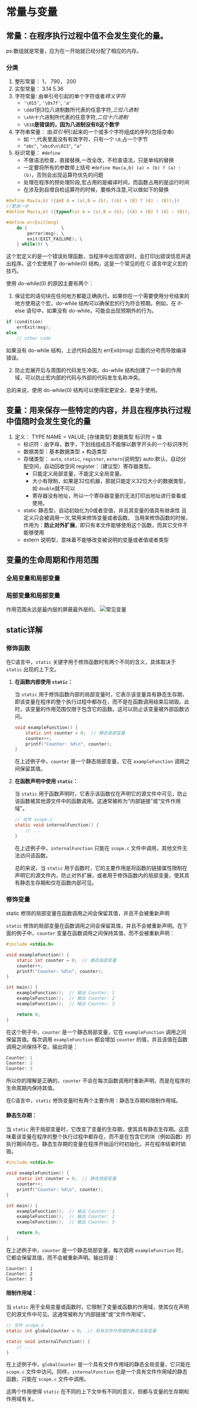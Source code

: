 # 常量与变量

## 常量：在程序执行过程中值不会发生变化的量。

ps:数组就是常量，应为在一开始就已经分配了相应的内存。

### 分类

1. 整形常量： 1， 790， 200
2. 实型常量： 3.14 5.36
3. 字符常量: 由单引号引起的单个字符或者*转义字符*
   * `'\015'`, `'\0x7f'`, `'a'`
   * `\ddd`1到3位八进制数所代表的任意字符,*三位八进制*
   * `\xhh`十六进制所代表的任意字符,*二位十六进制*
   * `\018`**是错误的，因为八进制没有8这个数字**
4. 字符串常量： 由*双引号*引起来的一个或多个字符组成的序列(包括空串)
   * 如 `""`,代表里面没有有效字符，只有一个 `\0`,占一个字节
   * `"abc"`, `"abcd\n\023"`, `"a"`
5. 标识常量： `#define`
   * 不做语法检查，直接替换,一改全改，不检查语法，只是单纯的替换
   * 一定要将所有的参数带上括号 `#define Max(a,b) (a) > (b) ? (a) : (b)`，否则会出现运算符优先的问题
   * 处理在程序的预处理阶段,宏占用的是编译时间，而函数占用的是运行时间
   * 在涉及到自增自检运算符的时候，要格外注意,可以做如下的替换

```c
#define Max(a,b) ({int A = (a),B = (b); ((A) > (B) ? (A) : (B));})
//更进一步
#define Max(a,b) ({typeof(a) A = (a),B = (b); ((A) > (B) ? (A) : (B));})
```

```c
#define errExit(msg) 
    do {             \
        perror(msg); \
        exit(EXIT_FAILURE); \
    } while(0) \
```

这个宏定义的是一个错误处理函数，当程序中出现错误时，会打印出错误信息并退出程序。这个宏使用了 do-while(0) 结构，这是一个常见的在 C 语言中定义宏的技巧。

使用 do-while(0) 的原因主要有两个：

1. 保证宏的语句块在任何地方都能正确执行。如果你在一个需要使用分号结束的地方使用这个宏，do-while 结构可以确保宏的行为符合预期。例如，在 if-else 语句中，如果没有 do-while，可能会出现预期外的行为。

```c
if (condition)
    errExit(msg);
else
    // other code
```

如果没有 do-while 结构，上述代码会因为 errExit(msg) 后面的分号而导致编译错误。

2. 防止宏展开后与周围的代码发生冲突。do-while 结构创建了一个新的作用域，可以防止宏内部的代码与外部的代码发生名称冲突。

总的来说，使用 do-while(0) 结构可以使得宏更安全，更易于使用。

## 变量：用来保存一些特定的内容，并且在程序执行过程中值随时会发生变化的量

1. 定义： TYPE NAME = VALUE; [存储类型] 数据类型 标识符 = 值
   * 标识符：由字母，数字，下划线组成且不能够以数字开头的一个标识序列
   * 数据类型：基本数据类型 + 构造类型
   * 存储类型： `auto`, `static`, `register`, `extern`(说明型)
     auto:默认，自动分配空间，自动回收空间
     register：（建议型）寄存器类型。
     + 只能定义局部变量，不能定义全局变量。
     + 大小有限制，如果是32位机器，那就只能定义32位大小的数据类型，如 `double`就不可以
     + 寄存器没有地址，所以一个寄存器变量的无法打印出地址进行查看或使用。
   * static 静态型，自动初始化为0或者空值，并且其变量的值具有继承性
     且定义只会被调用一次,常用来修饰变量或者函数。
     当用来修饰函数的时候，作用为：**防止对外扩展**，即只有本文件能够使用这个函数，而其它文件不能够使用
   * extern 说明型，意味着不能够改变被说明的变量或者值或者类型

## 变量的生命周期和作用范围

### 全局变量和局部变量

### 局部变量和局部变量

作用范围永远是最内层的屏蔽最外层的。
![常见变量](image/p1.png)


## static详解

### 修饰函数

在C语言中，`static` 关键字用于修饰函数时有两个不同的含义，具体取决于 `static` 出现的上下文。

1. **在函数内部使用 `static`：**

   当 `static` 用于修饰函数内部的局部变量时，它表示该变量具有静态生存期，即该变量在程序的整个执行过程中都存在，而不是在函数调用结束后销毁。此时，该变量的作用范围仅限于包含它的函数。这可以防止该变量被外部函数访问。

   ```c
   void exampleFunction() {
       static int counter = 0;  // 静态局部变量
       counter++;
       printf("Counter: %d\n", counter);
   }
   ```

   在上述例子中，`counter` 是一个静态局部变量，它在 `exampleFunction` 调用之间保留其值。
2. **在函数声明中使用 `static`：**

   当 `static` 用于函数声明时，它表示该函数仅在声明它的源文件中可见，防止该函数被其他源文件中的函数调用。这通常被称为“内部链接”或“文件作用域”。

   ```c
   // 文件 scope.c
   static void internalFunction() {
       // ...
   }
   ```

   在上述例子中，`internalFunction` 只能在 `scope.c` 文件中调用，其他文件无法访问该函数。

   总的来说，当 `static` 用于函数时，它的主要作用是将函数的链接属性限制在声明它的源文件内，防止对外扩展，或者用于修饰函数内的局部变量，使其具有静态生存期和仅在函数内部可见。

### 修饰变量

static 修饰的局部变量在函数调用之间会保留其值，并且不会被重新声明

`static` 修饰的局部变量在函数调用之间会保留其值，并且不会被重新声明。在下面的例子中，`counter` 变量在函数调用之间保持其值，而不会被重新声明：

```c
#include <stdio.h>

void exampleFunction() {
    static int counter = 0;  // 静态局部变量
    counter++;
    printf("Counter: %d\n", counter);
}

int main() {
    exampleFunction();  // 输出 Counter: 1
    exampleFunction();  // 输出 Counter: 2
    exampleFunction();  // 输出 Counter: 3

    return 0;
}
```

在这个例子中，`counter` 是一个静态局部变量，它在 `exampleFunction` 调用之间保留其值。每次调用 `exampleFunction` 都会增加 `counter` 的值，并且该值在函数调用之间保持不变。输出将是：

```c
Counter: 1
Counter: 2
Counter: 3
```

所以你的理解是正确的，`counter` 不会在每次函数调用时重新声明，而是在程序的生命周期内保持其值。

在C语言中，`static` 修饰变量时有两个主要作用：静态生存期和限制作用域。

#### 静态生存期：

当 `static` 用于局部变量时，它改变了变量的生存期，使其具有静态生存期。这意味着该变量在程序的整个执行过程中都存在，而不是在包含它的块（例如函数）的执行期间存在。静态生存期的变量在程序开始运行时初始化，并在程序结束时销毁。

```c
#include <stdio.h>

void exampleFunction() {
    static int counter = 0;  // 静态局部变量
    counter++;
    printf("Counter: %d\n", counter);
}

int main() {
    exampleFunction();  // 输出 Counter: 1
    exampleFunction();  // 输出 Counter: 2
    exampleFunction();  // 输出 Counter: 3

    return 0;
}
```

在上述例子中，`counter` 是一个静态局部变量，每次调用 `exampleFunction` 时，它都会保留其值，而不会被重新声明。输出将是：

```
Counter: 1
Counter: 2
Counter: 3
```

#### 限制作用域：

当 `static` 用于全局变量或函数时，它限制了变量或函数的作用域，使其仅在声明它的源文件中可见。这通常被称为“内部链接”或“文件作用域”。

```c
// 文件 scope.c
static int globalCounter = 0;  // 具有文件作用域的静态全局变量

static void internalFunction() {
    // ...
}
```

在上述例子中，`globalCounter` 是一个具有文件作用域的静态全局变量，它只能在 `scope.c` 文件中访问。同样，`internalFunction` 也是一个具有文件作用域的静态函数，只能在 `scope.c` 文件中调用。

这两个作用使得 `static` 在不同的上下文中有不同的意义，但都与变量的生存期和作用域有关。
